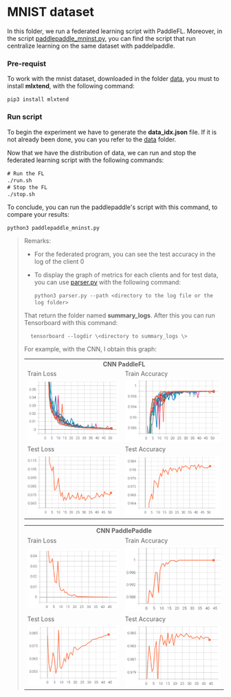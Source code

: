 # MNIST dataset 

In this folder, we run a federated learning script with PaddleFL. Moreover, in the script [paddlepaddle_mninst.py](/PaddleFL/MNIST/paddlepaddle_mninst.py), you can find the script that run centralize learning on the same dataset with paddelpaddle.

### Pre-requist 

To work with the mnist dataset, downloaded in the folder [data](/data), you must to install **mlxtend**, with the following command:

    pip3 install mlxtend

### Run script

To begin the experiment we have to generate the **data_idx.json** file. If it is not already been done, you can you refer to the [data](/data) folder.

Now that we have the distribution of data, we can run and stop the federated learning script with the following commands:

    # Run the FL
    ./run.sh
    # Stop the FL
    ./stop.sh

To conclude, you can run the paddlepaddle's script with this command, to compare your results:

    python3 paddlepaddle_mninst.py

> Remarks: 
> * For the federated program, you can see the test accuracy in the log of the client 0
> * To display the graph of metrics for each clients and for test data, you can use [parser.py](/PaddleFL/MNIST/parser.py) with the following command: 
>
>       python3 parser.py --path <directory to the log file or the log folder>
>
> That return the folder named **summary_logs**. After this you can run Tensorboard with this command:
>
>       tensorboard --logdir \<directory to summary_logs \>
>
> For example, with the CNN, I obtain this graph:
><table>
  <tr>
      <th colspan=2>CNN PaddleFL</th>
  </tr>
  <tr>
    <td>Train Loss</td>
     <td>Train Accuracy</td>
  </tr>
  <tr>
    <td><img src="../../images/paddlefl_MNIST_CNN_train_loss.png" width=300></td>
    <td><img src="../../images/paddlefl_MNIST_CNN_train_acc.png" width=300></td>
  </tr>
  <tr>
    <td>Test Loss</td>
     <td>Test Accuracy</td>
  </tr>
  <tr>
    <td><img src="../../images/paddlefl_MNIST_CNN_test_loss.png" width=300></td>
    <td><img src="../../images/paddlefl_MNIST_CNN_test_acc.png" width=300></td>
  </tr>
 </table>
 
<table>
    <tr>
        <th colspan=2>CNN PaddlePaddle</th>
    </tr>
  <tr>
    <td>Train Loss</td>
     <td>Train Accuracy</td>
  </tr>
  <tr>
    <td><img src="../../images/paddlepaddle_MNIST_CNN_train_loss.png" width=300></td>
    <td><img src="../../images/paddlepaddle_MNIST_CNN_train_acc.png" width=300></td>
  </tr>
  <tr>
    <td>Test Loss</td>
     <td>Test Accuracy</td>
  </tr>
  <tr>
    <td><img src="../../images/paddlepaddle_MNIST_CNN_test_loss.png" width=300></td>
    <td><img src="../../images/paddlepaddle_MNIST_CNN_test_acc.png" width=300></td>
  </tr>
 </table>